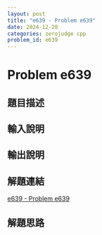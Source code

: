 ```yaml
---
layout: post
title: "e639 - Problem e639"
date: 2024-12-20
categories: zerojudge cpp
problem_id: e639
---
```


# Problem e639

## 題目描述



## 輸入說明



## 輸出說明



## 解題連結

[e639 - Problem e639](https://zerojudge.tw/ShowProblem?problemid=e639)

## 解題思路

